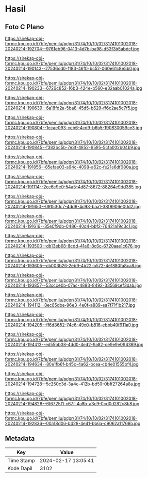 # Hasil

## Foto C Plano

https://sirekap-obj-formc.kpu.go.id/7bfe/pemilu/pdpr/31/74/10/10/02/3174101002018-20240214-192704--9761eb96-0413-4d7b-ba98-d53f3b5abdcf.jpg

https://sirekap-obj-formc.kpu.go.id/7bfe/pemilu/pdpr/31/74/10/10/02/3174101002018-20240214-190143--27536cd0-f183-46f0-bc52-060e61c8e5b0.jpg

https://sirekap-obj-formc.kpu.go.id/7bfe/pemilu/pdpr/31/74/10/10/02/3174101002018-20240214-190233--6726c852-16b3-424e-b560-e32aab01024a.jpg

https://sirekap-obj-formc.kpu.go.id/7bfe/pemilu/pdpr/31/74/10/10/02/3174101002018-20240214-190639--6a18fd2a-5ba8-45d5-b629-ff6c2ae5c7f5.jpg

https://sirekap-obj-formc.kpu.go.id/7bfe/pemilu/pdpr/31/74/10/10/02/3174101002018-20240214-190804--1ecae093-ccb6-4cd9-b6b5-190830059ce3.jpg

https://sirekap-obj-formc.kpu.go.id/7bfe/pemilu/pdpr/31/74/10/10/02/3174101002018-20240214-190845--f382bc5b-7e3f-4852-9595-5cfa002b04b9.jpg

https://sirekap-obj-formc.kpu.go.id/7bfe/pemilu/pdpr/31/74/10/10/02/3174101002018-20240214-191856--65efae03-a64c-4098-a62c-fe21e6df080a.jpg

https://sirekap-obj-formc.kpu.go.id/7bfe/pemilu/pdpr/31/74/10/10/02/3174101002018-20240214-191114--2ce6c9e0-54a5-4d87-8672-88264e9dd385.jpg

https://sirekap-obj-formc.kpu.go.id/7bfe/pemilu/pdpr/31/74/10/10/02/3174101002018-20240214-191650--091530c7-4dd9-4d93-baa1-38f9906e00d2.jpg

https://sirekap-obj-formc.kpu.go.id/7bfe/pemilu/pdpr/31/74/10/10/02/3174101002018-20240214-191616--35e0f9db-0486-40d4-bbf2-76421a19c3c1.jpg

https://sirekap-obj-formc.kpu.go.id/7bfe/pemilu/pdpr/31/74/10/10/02/3174101002018-20240214-193500--db13eb68-8cdd-41a6-8c6c-6720aae1c676.jpg

https://sirekap-obj-formc.kpu.go.id/7bfe/pemilu/pdpr/31/74/10/10/02/3174101002018-20240214-193605--cb003b26-2eb9-4b22-b572-4e1880fa8ca8.jpg

https://sirekap-obj-formc.kpu.go.id/7bfe/pemilu/pdpr/31/74/10/10/02/3174101002018-20240214-193857--53ccce0b-07ac-4883-8492-33569cef3dab.jpg

https://sirekap-obj-formc.kpu.go.id/7bfe/pemilu/pdpr/31/74/10/10/02/3174101002018-20240214-194112--8ec65dbe-96e3-4e0f-a889-ea7f71f1b217.jpg

https://sirekap-obj-formc.kpu.go.id/7bfe/pemilu/pdpr/31/74/10/10/02/3174101002018-20240214-194205--ff6d3652-74c6-49c0-b816-ebbb40f911a0.jpg

https://sirekap-obj-formc.kpu.go.id/7bfe/pemilu/pdpr/31/74/10/10/02/3174101002018-20240214-194413--ed55bb38-4dd0-4ed2-9a82-ce9e9e094369.jpg

https://sirekap-obj-formc.kpu.go.id/7bfe/pemilu/pdpr/31/74/10/10/02/3174101002018-20240214-194634--80e1fb6f-b45c-4a62-bcea-cb4e01555bf4.jpg

https://sirekap-obj-formc.kpu.go.id/7bfe/pemilu/pdpr/31/74/10/10/02/3174101002018-20240214-194728--5c250c3d-3a4e-412b-bd50-0bff27264a8a.jpg

https://sirekap-obj-formc.kpu.go.id/7bfe/pemilu/pdpr/31/74/10/10/02/3174101002018-20240214-194826--6f6725f1-c67f-4a8b-a3c9-0cd0d282c8b8.jpg

https://sirekap-obj-formc.kpu.go.id/7bfe/pemilu/pdpr/31/74/10/10/02/3174101002018-20240214-192836--00a18d06-b428-4e41-bb6a-c9062a11769b.jpg


## Metadata

| Key        | Value               |
| ---------- | ------------------- |
| Time Stamp | 2024-02-17 13:05:41 |
| Kode Dapil | 3102                |



